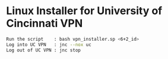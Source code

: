# Linux Installer for University of Cincinnati VPN

```bash
Run the script    : bash vpn_installer.sp <6+2_id>
Log into UC VPN   : jnc --nox uc
Log out of UC VPN : jnc stop
```

